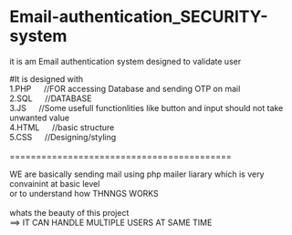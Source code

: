 # Email-authentication_SECURITY-system
it is am Email authentication system designed to validate user

#It is designed with <br>
1.PHP  &emsp;  //FOR accessing Database and sending OTP on mail <br>
2.SQL  &emsp; //DATABASE  <br>
3.JS &emsp;    //Some usefull functionlities like button and input should not take unwanted value <br>
4.HTML &emsp;  //basic structure <br>
5.CSS   &emsp;   //Designing/styling <br>
<br>
========================================== <br>

WE are basically sending mail using php mailer liarary which is very convainint at basic level<br>
or to understand how THNNGS WORKS<br>
<br>
whats the beauty of this project<br>
==> IT CAN HANDLE MULTIPLE USERS AT SAME TIME



